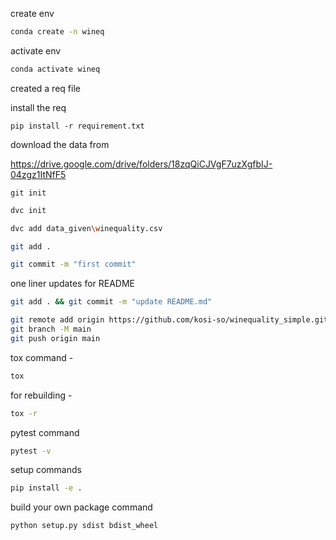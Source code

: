 create env 

```bash
conda create -n wineq
```

activate env 

```bash
conda activate wineq
```

created a req file

install the req
```shell
pip install -r requirement.txt 
```

download the data from 

https://drive.google.com/drive/folders/18zqQiCJVgF7uzXgfbIJ-04zgz1ItNfF5


```shell
git init 
```
```bash
dvc init 
```
```bash
dvc add data_given\winequality.csv
```
```bash
git add .
```
```bash
git commit -m "first commit"
```
one liner updates for README
```bash
git add . && git commit -m "update README.md"
```
```bash
git remote add origin https://github.com/kosi-so/winequality_simple.git
git branch -M main
git push origin main
```

tox command -
```bash
tox
```
for rebuilding -
```bash
tox -r
```
pytest command
```bash
pytest -v
```

setup commands 
```bash
pip install -e .
```
build your own package command
```bash
python setup.py sdist bdist_wheel
```
